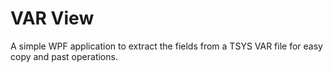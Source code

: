 # VAR View
A simple WPF application to extract the fields from a TSYS VAR file for easy copy and past operations.
